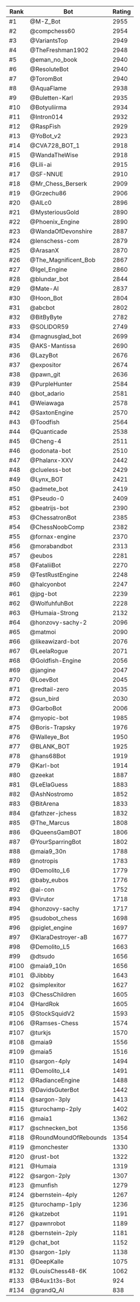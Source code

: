 Rank|Bot|Rating
---|---|---
#1|@M-Z_Bot|2955
#2|@compchess60|2954
#3|@VariantsTop|2949
#4|@TheFreshman1902|2948
#5|@eman_no_book|2940
#6|@ResoluteBot|2940
#7|@ToromBot|2940
#8|@AquaFlame|2938
#9|@Buletten-Karl|2935
#10|@Botyuliirma|2934
#11|@Intron014|2932
#12|@RaspFish|2929
#13|@YoBot_v2|2923
#14|@CVA728_BOT_1|2918
#15|@WandaTheWise|2918
#16|@Lili-ai|2915
#17|@SF-NNUE|2910
#18|@Mr_Chess_Berserk|2909
#19|@Grzechu86|2906
#20|@AILc0|2896
#21|@MysteriousGold|2890
#22|@Phoenix_Engine|2890
#23|@WandaOfDevonshire|2887
#24|@lenschess-com|2879
#25|@ArasanX|2870
#26|@The_Magnificent_Bob|2867
#27|@Igel_Engine|2860
#28|@blundar_bot|2844
#29|@Mate-AI|2837
#30|@Hoon_Bot|2804
#31|@abcbot|2802
#32|@BitByByte|2782
#33|@SOLIDOR59|2749
#34|@magnusglad_bot|2699
#35|@AKS-Mantissa|2690
#36|@LazyBot|2676
#37|@expositor|2674
#38|@pawn_git|2636
#39|@PurpleHunter|2584
#40|@bot_adario|2581
#41|@Weiawaga|2578
#42|@SaxtonEngine|2570
#43|@Toodfish|2564
#44|@Quanticade|2538
#45|@Cheng-4|2511
#46|@odonata-bot|2510
#47|@Phalanx-XXV|2442
#48|@clueless-bot|2429
#49|@Lynx_BOT|2421
#50|@admete_bot|2419
#51|@Pseudo-0|2409
#52|@beatrijs-bot|2390
#53|@ChessatronBot|2385
#54|@ChessNoobComp|2382
#55|@fornax-engine|2370
#56|@morabandbot|2313
#57|@eubos|2281
#58|@FataliiBot|2270
#59|@TestRustEngine|2248
#60|@halcyonbot|2247
#61|@jpg-bot|2239
#62|@WolfuhfuhBot|2228
#63|@Humaia-Strong|2132
#64|@honzovy-sachy-2|2096
#65|@matmoi|2090
#66|@likeawizard-bot|2076
#67|@LeelaRogue|2071
#68|@Goldfish-Engine|2056
#69|@jangine|2047
#70|@LoevBot|2045
#71|@redtail-zero|2035
#72|@sun_bird|2030
#73|@GarboBot|2006
#74|@myopic-bot|1985
#75|@Boris-Trapsky|1976
#76|@Walleye_Bot|1950
#77|@BLANK_BOT|1925
#78|@hans68Bot|1919
#79|@Karl-bot|1914
#80|@zeekat|1887
#81|@LeElaGuess|1883
#82|@AshNostromo|1852
#83|@BitArena|1833
#84|@fathzer-jchess|1832
#85|@The_Marcus|1808
#86|@QueensGamBOT|1806
#87|@YourSparringBot|1802
#88|@maia9_30n|1788
#89|@notropis|1783
#90|@Demolito_L6|1779
#91|@baby_eubos|1776
#92|@ai-con|1752
#93|@Virutor|1718
#94|@honzovy-sachy|1717
#95|@sudobot_chess|1698
#96|@piglet_engine|1697
#97|@KlaraDestroyer-aB|1677
#98|@Demolito_L5|1663
#99|@dtsudo|1656
#100|@maia9_10n|1656
#101|@Jibbby|1643
#102|@simplexitor|1627
#103|@ChessChildren|1605
#104|@HardRok|1605
#105|@StockSquidV2|1593
#106|@Ramses-Chess|1574
#107|@turkjs|1570
#108|@maia9|1556
#109|@maia5|1516
#110|@sargon-4ply|1494
#111|@Demolito_L4|1491
#112|@RadianceEngine|1488
#113|@DavidsGuterBot|1442
#114|@sargon-3ply|1413
#115|@turochamp-2ply|1402
#116|@maia1|1362
#117|@schnecken_bot|1356
#118|@RoundMoundOfRebounds|1354
#119|@monchester|1330
#120|@rust-bot|1322
#121|@Humaia|1319
#122|@sargon-2ply|1307
#123|@munfish|1279
#124|@bernstein-4ply|1267
#125|@turochamp-1ply|1236
#126|@katzebot|1191
#127|@pawnrobot|1189
#128|@bernstein-2ply|1181
#129|@chat_bot|1152
#130|@sargon-1ply|1138
#131|@DeepKalle|1075
#132|@LouisChess48-6K|1062
#133|@B4ux1t3s-Bot|924
#134|@grandQ_AI|838
